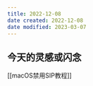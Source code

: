 ```yaml
---
title: 2022-12-08
date created: 2022-12-08
date modified: 2023-03-07
---
```


## 今天的灵感或闪念

[[macOS禁用SIP教程]]
